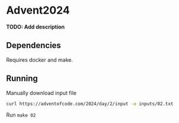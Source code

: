 # Advent2024

**TODO: Add description**

## Dependencies

Requires docker and make. 

## Running

Manually download input file
```bash
curl https://adventofcode.com/2024/day/2/input -o inputs/02.txt
```

Run `make 02`
